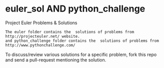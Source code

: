 # euler_sol AND python_challenge

Project Euler Problems & Solutions

    The euler folder contains the  solutions of problems from http://projecteuler.net/ website.
    and python_challenge folder contains the  solutions of problems from http://www.pythonchallenge.com/

   To discuss/review various solutions for a specific problem, fork this repo and send a pull-request mentioning the solution.

